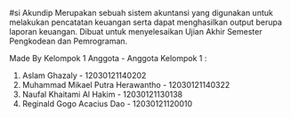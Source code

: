 #si Akundip
Merupakan sebuah sistem akuntansi yang digunakan untuk melakukan pencatatan keuangan serta dapat menghasilkan output berupa laporan keuangan.
Dibuat untuk menyelesaikan Ujian Akhir Semester Pengkodean dan Pemrograman.

Made By Kelompok 1
Anggota - Anggota Kelompok 1 :
1. Aslam Ghazaly - 12030121140202
2. Muhammad Mikael Putra Herawantho - 12030121140322
3. Naufal Khaitami Al Hakim - 12030121130138
4. Reginald Gogo Acacius Dao - 12030121120010
